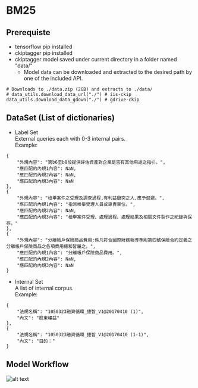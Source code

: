 # BM25

## Prerequiste
* tensorflow pip installed
* ckiptagger pip installed
* ckiptagger model saved under current directory in a folder named "data/" 
  * Model data can be downloaded and extracted to the desired path by one of the included API.
```
# Downloads to ./data.zip (2GB) and extracts to ./data/
# data_utils.download_data_url("./") # iis-ckip
data_utils.download_data_gdown("./") # gdrive-ckip
```

## DataSet (List of dictionaries)

* Label Set \
External queries each with 0-3 internal pairs. \
Example:
```
{
    "外規內容": "第b6至b8段提供評估資產對企業是否有其他用途之指引。",
    "應匹配的內規1內容": NaN,
    "應匹配的內規2內容": NaN,
    "應匹配的內規3內容": NaN
},
{
    "外規內容": "檢舉案件之受理及調查過程,有利益衝突之人,應予迴避。",
    "應匹配的內規1內容": "指派檢舉受理人員或專責單位。",
    "應匹配的內規2內容": NaN,
    "應匹配的內規3內容": "檢舉案件受理、處理過程、處理結果及相關文件製作之紀錄與保存。"
},
{
    "外規內容": "分離帳戶保險商品費用:係凡符合國際財務報導準則第四號保險合約定義之分離帳戶保險商品之各項費用總和皆屬之。",
    "應匹配的內規1內容": "分離帳戶保險商品費用。",
    "應匹配的內規2內容": NaN,
    "應匹配的內規3內容": NaN
}
```
* Internal Set \
A list of internal corpus. \
Example:
```
{
    "法規名稱": "1050323融資循環_捷智_V1@20170410 (1)",
    "內文": "股東權益"
},
{
    "法規名稱": "1050323融資循環_捷智_V1@20170410 (1-1)",
    "內文": "目的："
}
```
## Model Workflow
![alt text](https://github.com/henry/BM25/workflow_pic.png)
